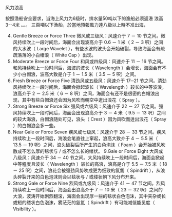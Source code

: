 风力浪高 



按照渔船安全要求，当海上风力为6级时，排水量50吨以下的渔船必须返港
浪高3--4米 。。。
三百噸以下漁船，於當地預報風力達八級以上時不准出海，




4. Gentle Breeze or Force Three 微风或三级风：风速介于 7 － 10 节之间。微风持续吹上一段时间后，海面会出现波高介于 0.6 － 1 米（ 2 － 3 呎）之间的大水波（ Large Wavelet ），有些水波的波头会开始破裂，导致海面会有疏疏落落的小白帽浪（ White Cap ）出现。
5. Moderate Breeze or Force Four 和风或四级风：风速介于 11 － 16 节之间。和风持续吹上一段时间后，海波的波长（ Wavelength ）会增长，海面会有不少小白帽浪，波高大致是介于 1 － 1.5 米（ 3.5 － 5 呎）之间。
6. Fresh Breeze or Force Five 清劲风或五级风：风速介于 17─21 节之间。清劲风持续吹上一段时间后，海面会掀起波长（ Wavelength ）较长的中等波浪，浪高介于 2 － 2.5 米（ 6 － 8 呎）之间，海面会有还不是很密的白帽浪出现，其中有些白帽浪还会因为风吹而朝空中迸出浪花（ Spray ）。
7. Strong Breeze or Force Six 强风或六级风：风速介于 22 － 27 节之间。强风持续吹上一段时间后，海面会出现浪高介于 3 － 4 米（ 9.5 － 13 呎）之间的较大海浪，白帽浪随处可见，浪头（ Crest ）因为风吹而迸出浪花（ Spray ）的白帽浪会多一些。
8. Near Gale or Force Seven 疾风或七级风：风速介于 28 － 33 节之间。疾风持续吹上一段时间后，海浪会笔直往上窜起，浪高大致介于 4 － 5.5 米（ 13.5 － 19 呎）之间，浪头破裂后所产生的白色泡沫（ Foam ）会开始被风吹散成不怎么厚的毯状与 / 或不怎么长的缕状。
9.Gale or Force Eight 大风或八级风：风速介于 34 － 40 节之间。大风持续吹上一段时间后，海面会掀起中等程度且波长（ Wavelength ）较长的高浪，浪高是介于 5.5 － 7.5 米（ 18 － 25 呎）之间，浪花会被强劲风势吹成更为细致的氤氲（ Spindrift ），从浪头碎裂开来的白色泡沫则会以毯状与 / 或缕状朝下风分布开来。
10. Strong Gale or Force Nine 烈风或九级风：风速介于 41 － 47 节之间。烈风持续吹上一段时间后，海面会出浪高介于 7 － 10 米（ 23 － 32 呎）之间的大浪，波涛开始剧烈翻滚，海面会出现厚一些的毯状白色泡沫，其中夹杂或长或短的缕状白色泡沫，雾茫茫的氤氲（ Spindrift ）有可能减低能见度（ Visibility ）。

